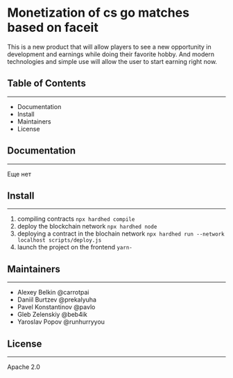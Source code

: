 # Monetization of cs go matches based on faceit
This is a new product that will allow players to see a new opportunity in development and earnings while doing their favorite hobby. And modern technologies and simple use will allow the user to start earning right now.
## Table of Contents
___
+ Documentation
+ Install
+ Maintainers
+ License
## Documentation
___
Еще нет
## Install
___
1. compiling contracts  `npx hardhed compile`
2. deploy the blockchain network `npx hardhed node`
3. deploying a contract in the blochain network `npx hardhed run --network localhost scripts/deploy.js`
4.  launch the project on the frontend `yarn-`
## Maintainers
___
+ Alexey Belkin @carrotpai
+ Daniil Burtzev @prekalyuha
+ Pavel Konstantinov @pavlo
+ Gleb Zelenskiy @beb4ik
+ Yaroslav Popov @runhurryyou
## License
___
Apache 2.0
